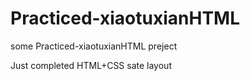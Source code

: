 # Practiced-xiaotuxianHTML
some Practiced-xiaotuxianHTML preject

Just completed HTML+CSS sate layout
